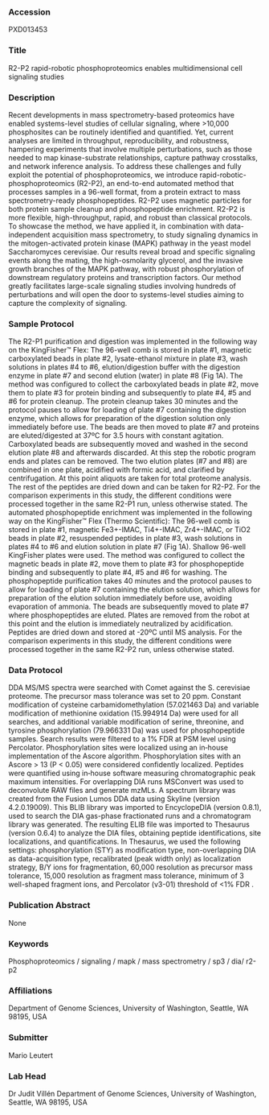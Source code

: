 ### Accession
PXD013453

### Title
R2-P2 rapid-robotic phosphoproteomics enables multidimensional cell signaling studies

### Description
Recent developments in mass spectrometry-based proteomics have enabled systems-level studies of cellular signaling, where >10,000 phosphosites can be routinely identified and quantified. Yet, current analyses are limited in throughput, reproducibility, and robustness, hampering experiments that involve multiple perturbations, such as those needed to map kinase-substrate relationships, capture pathway crosstalks, and network inference analysis. To address these challenges and fully exploit the potential of phosphoproteomics, we introduce rapid-robotic-phosphoproteomics (R2-P2), an end-to-end automated method that processes samples in a 96-well format, from a protein extract to mass spectrometry-ready phosphopeptides. R2-P2 uses magnetic particles for both protein sample cleanup and phosphopeptide enrichment. R2-P2 is more flexible, high-throughput, rapid, and robust than classical protocols. To showcase the method, we have applied it, in combination with data-independent acquisition mass spectrometry, to study signaling dynamics in the mitogen-activated protein kinase (MAPK) pathway in the yeast model Saccharomyces cerevisiae. Our results reveal broad and specific signaling events along the mating, the high-osmolarity glycerol, and the invasive growth branches of the MAPK pathway, with robust phosphorylation of downstream regulatory proteins and transcription factors. Our method greatly facilitates large-scale signaling studies involving hundreds of perturbations and will open the door to systems-level studies aiming to capture the complexity of signaling.

### Sample Protocol
The R2-P1 purification and digestion was implemented in the following way on the KingFisher™ Flex: The 96-well comb is stored in plate #1, magnetic carboxylated beads in plate #2, lysate-ethanol mixture in plate #3, wash solutions in plates #4 to #6, elution/digestion buffer with the digestion enzyme in plate #7 and second elution (water) in plate #8 (Fig 1A).  The method was configured to collect the carboxylated beads in plate #2, move them to plate #3 for protein binding and subsequently to plate #4, #5 and #6 for protein cleanup. The protein cleanup takes 30 minutes and the protocol pauses to allow for loading of plate #7 containing the digestion enzyme, which allows for preparation of the digestion solution only immediately before use. The beads are then moved to plate #7 and proteins are eluted/digested at 37ºC for 3.5 hours with constant agitation. Carboxylated beads are subsequently moved and washed in the second elution plate #8 and afterwards discarded. At this step the robotic program ends and plates can be removed. The two elution plates (#7 and #8) are combined in one plate, acidified with formic acid, and clarified by centrifugation. At this point aliquots are taken for total proteome analysis. The rest of the peptides are dried down and can be taken for R2-P2. For the comparison experiments in this study, the different conditions were processed together in the same R2-P1 run, unless otherwise stated.  The automated phosphopeptide enrichment was implemented in the following way on the KingFisher™ Flex (Thermo Scientific): The 96-well comb is stored in plate #1, magnetic Fe3+-IMAC, Ti4+-IMAC, Zr4+-IMAC, or TiO2 beads in plate #2, resuspended peptides in plate #3, wash solutions in plates #4 to #6 and elution solution in plate #7 (Fig 1A). Shallow 96-well KingFisher plates were used.  The method was configured to collect the magnetic beads in plate #2, move them to plate #3 for phosphopeptide binding and subsequently to plate #4, #5 and #6 for washing. The phosphopeptide purification takes 40 minutes and the protocol pauses to allow for loading of plate #7 containing the elution solution, which allows for preparation of the elution solution immediately before use, avoiding evaporation of ammonia. The beads are subsequently moved to plate #7 where phosphopeptides are eluted. Plates are removed from the robot at this point and the  elution is immediately neutralized by acidification. Peptides are dried down and stored at -20ºC until MS analysis. For the comparison experiments in this study, the different conditions were processed together in the same R2-P2 run, unless otherwise stated.

### Data Protocol
DDA MS/MS spectra were searched with Comet against the S. cerevisiae proteome. The precursor mass tolerance was set to 20 ppm. Constant modification of cysteine carbamidomethylation (57.021463 Da) and variable modification of methionine oxidation (15.994914 Da) were used for all searches, and additional variable modification of serine, threonine, and tyrosine phosphorylation (79.966331 Da) was used for phosphopeptide samples. Search results were filtered to a 1% FDR at PSM level using Percolator. Phosphorylation sites were localized using an in‐house implementation of the Ascore algorithm. Phosphorylation sites with an Ascore > 13 (P < 0.05) were considered confidently localized. Peptides were quantified using in‐house software measuring chromatographic peak maximum intensities.      For overlapping DIA runs MSConvert was used to deconvolute RAW files and generate mzMLs. A spectrum library was created from the Fusion Lumos DDA data using Skyline (version 4.2.0.19009). This BLIB library was imported to EncyclopeDIA (version 0.8.1), used to search the DIA gas-phase fractionated runs and a chromatogram library was generated. The resulting ELIB file was imported to Thesaurus (version 0.6.4) to analyze the DIA files, obtaining peptide identifications, site localizations, and quantifications. In Thesaurus, we used the following settings: phosphorylation (STY) as modification type, non-overlapping DIA as data-acquisition type, recalibrated (peak width only) as localization strategy, B/Y ions for fragmentation, 60,000 resolution as precursor mass tolerance, 15,000 resolution as fragment mass tolerance, minimum of 3 well-shaped fragment ions, and Percolator (v3-01) threshold of  <1% FDR .

### Publication Abstract
None

### Keywords
Phosphoproteomics / signaling / mapk / mass spectrometry / sp3 / dia/ r2-p2

### Affiliations
Department of Genome Sciences, University of Washington, Seattle, WA 98195, USA

### Submitter
Mario Leutert

### Lab Head
Dr Judit Villén
Department of Genome Sciences, University of Washington, Seattle, WA 98195, USA


